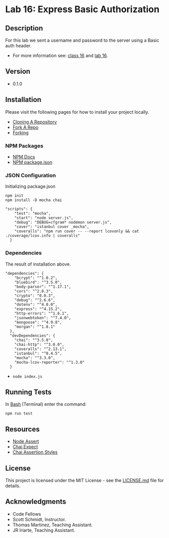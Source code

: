 # Lab 16: Express Basic Authorization

## Description
For this lab we sent a username and password to the server using a Basic auth header.

* For more information see: [class 16](https://github.com/codefellows/seattle-javascript-401d15/tree/master/class-16-express-basic-auth) and [lab 16](https://github.com/codefellows-seattle-javascript-401d15/lab-16-express-basic-auth).

## Version
* 0.1.0

## Installation
Please visit the following pages for how to install your project locally.

* [Cloning A Repository](https://help.github.com/articles/cloning-a-repository/)
* [Fork A Repo](https://help.github.com/articles/fork-a-repo/)
* [Forking](https://guides.github.com/activities/forking/)

### NPM Packages
* [NPM Docs](https://docs.npmjs.com)
* [NPM package.json](https://docs.npmjs.com/files/package.json)

### JSON Configuration
Initializing package.json
```npm install
npm init
npm install -D mocha chai
```

```scripts
"scripts": {
    "test": "mocha",
    "start": "node server.js",
    "debug": "DEBUG=cfgram* nodemon server.js",
    "cover": "istanbul cover _mocha",
    "coveralls": "npm run cover -- --report lcovonly && cat ./coverage/lcov.info | coveralls"
  }
```

### Dependencies
The result of installation above.

```npm result
"dependencies": {
    "bcrypt": "^1.0.2",
    "bluebird": "^3.5.0",
    "body-parser": "^1.17.1",
    "cors": "^2.8.3",
    "crypto": "0.0.3",
    "debug": "^2.6.6",
    "dotenv": "^4.0.0",
    "express": "^4.15.2",
    "http-errors": "^1.6.1",
    "jsonwebtoken": "^7.4.0",
    "mongoose": "^4.9.8",
    "morgan": "^1.8.1"
  },
  "devDependencies": {
    "chai": "^3.5.0",
    "chai-http": "^3.0.0",
    "coveralls": "^2.13.1",
    "istanbul": "^0.4.5",
    "mocha": "^3.3.0",
    "mocha-lcov-reporter": "^1.3.0"
  }
```
* `node index.js`

## Running Tests
In [Bash](https://en.wikipedia.org/wiki/Bash_(Unix_shell)) (Terminal) enter the command:

```testing
npm run test
```

## Resources

* [Node Assert](https://nodejs.org/api/assert.html)
* [Chai Expect](http://chaijs.com/api/bdd/)
* [Chai Assertion Styles](http://chaijs.com/guide/styles/#expect)

## License

This project is licensed under the MIT License - see the [LICENSE.md](https://github.com/mmpadget/lab-16-express-basic-auth/blob/lab-16/lab-padget/LICENSE) file for details.

## Acknowledgments
* Code Fellows
* Scott Schmidt, Instructor.
* Thomas Martinez, Teaching Assistant.
* JR Iriarte, Teaching Assistant.
